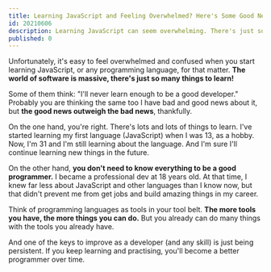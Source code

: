 ```yaml
---
title: Learning JavaScript and Feeling Overwhelmed? Here's Some Good News
id: 20210606
description: Learning JavaScript can seem overwhelming. There's just so many things to learn. Thankfully, you don't have to learn everything.
published: 0
---
```

Unfortunately, it's easy to feel overwhelmed and confused when you start learning JavaScript, or any programming language, for that matter. **The world of software is massive, there's just so many things to learn!**

Some of them think: "I'll never learn enough to be a good developer." Probably you are thinking the same too I have bad and good news about it, but **the good news outweigh the bad news**, thankfully.

On the one hand, you're right. There's lots and lots of things to learn. I've started learning my first language (JavaScript) when I was 13, as a hobby. Now, I'm 31 and I'm still learning about the language. And I'm sure I'll continue learning new things in the future.

On the other hand, **you don't need to know everything to be a good programmer.** I became a professional dev at 18 years old. At that time, I knew far less about JavaScript and other languages than I know now, but that didn't prevent me from get jobs and build amazing things in my career.

Think of programming languages as tools in your tool belt. **The more tools you have, the more things you can do.** But you already can do many things with the tools you already have.

And one of the keys to improve as a developer (and any skill) is just being persistent. If you keep learning and practising, you'll become a better programmer over time.